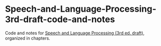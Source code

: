 # Speech-and-Language-Processing-3rd-draft-code-and-notes
Code and notes for [Speech and Language Processing (3rd ed. draft)](https://web.stanford.edu/~jurafsky/slp3/), organized in chapters.
